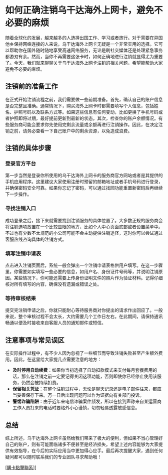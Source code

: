 # 如何正确注销乌干达海外上网卡，避免不必要的麻烦

随着全球化的发展，越来越多的人选择出国工作、学习或者旅行。对于需要在异国他乡保持网络连接的人来说，乌干达海外上网卡无疑是一个非常实用的选择。它可以帮助你在国外随时随地享受高速网络服务，无论是刷社交媒体还是处理紧急事务都游刃有余。然而，当你不再需要这张卡时，如何正确地进行注销就显得尤为重要了。今天，我们就来聊聊关于乌干达海外上网卡注销的相关问题，希望能帮助大家避免不必要的麻烦。

## 注销前的准备工作

在正式开始注销流程之前，我们需要做一些前期准备。首先，确认自己的账户信息是否完整且准确。通常情况下，购买海外上网卡时都需要填写个人信息，包括姓名、护照号码以及联系方式等。如果这些信息有任何变动，比如更换了手机号码或者护照即将过期，最好提前更新到最新的状态。其次，检查你的账户余额情况。有些服务商可能会要求你先使用完剩余流量或余额再进行注销操作。因此，在决定注销之前，请务必查看一下自己账户中的剩余资源，以免造成浪费。

## 注销的具体步骤

### 登录官方平台

第一步当然是登录你所使用的乌干达海外上网卡的服务商官方网站或者是其提供的手机应用程序。这里建议大家使用注册时预留的邮箱地址或者手机号码进行登录，并确保密码安全可靠。如果你忘记了密码，可以通过找回功能重置新密码后再继续下一步操作。

### 寻找注销入口

成功登录之后，接下来就需要找到注销服务的具体位置了。大多数正规的服务商会将注销选项放置在一个比较显眼的地方，比如个人中心页面底部或者设置菜单中。不过也有少数不太规范的小公司可能不会主动提供注销途径，这时你可以尝试通过客服热线咨询具体的注销方式。

### 填写注销申请表

点击进入注销页面后，系统一般会弹出一个注销申请表格供用户填写。在这一步骤里，你需要如实填写一些必要的信息，如用户名、身份证件号码等，并说明注销原因。某些情况下，你可能还需要上传身份证明文件的照片作为验证材料。记得仔细核对所有填写的内容，确保没有遗漏或错误之处。

### 等待审核结果

提交完注销申请之后，你就只能耐心等待服务商对你提出的请求作出回应了。一般来说，整个审核过程不会太长，大约需要几个工作日左右。在此期间，请保持通讯畅通以便及时接收来自客服人员的通知邮件或短信。

## 注意事项与常见误区

在实际操作过程中，有不少人因为忽视了一些细节而导致注销失败甚至产生额外费用。因此，在这里给大家提几点需要注意的地方：

- **及时停用自动续费**：如果你当初选择了自动扣款模式来支付每月套餐费用的话，那么在注销之前一定要记得关闭这项功能，否则即使你已经停止使用该服务，仍然会被持续扣费。
- **保留相关凭证**：在整个注销过程中，无论是聊天记录还是电子邮件往来，都应当妥善保存下来。万一日后出现问题可以作为证据向有关部门投诉。
- **警惕诈骗陷阱**：由于近年来电信诈骗案件频发，所以在接到声称来自某运营商工作人员打来的电话时要格外小心谨慎，切勿轻易透露敏感信息。

## 总结

综上所述，乌干达海外上网卡虽然给我们带来了极大的便利，但如果不当心管理好自己的账户，则有可能面临诸多不便甚至是经济损失。希望上述内容能够为大家提供有效指导，在今后的实际应用当中更加得心应手。最后再次提醒大家，遇到任何疑问都可以随时联系我们的专业团队寻求帮助哦！

[[購卡點擊聯系](https://t.me/s/esim1088)]]